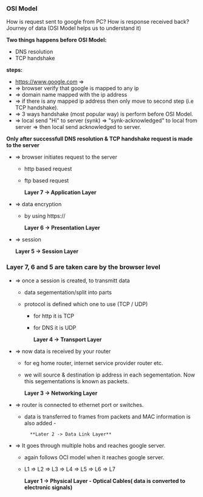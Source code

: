 ### OSI Model

How is request sent to google from PC?
How is response received back?
Journey of data (OSI Model helps us to understand it)

**Two things happens before OSI Model:**

- DNS resolution
- TCP handshake

**steps:**

- https://www.google.com =>
- => browser verify that google is mapped to any ip
- => domain name mapped with the ip address
- => if there is any mapped ip address then only move to second step (i.e TCP handshake).
- => 3 ways handshake (most popular way) is perform before OSI Model.
- => local send "Hi" to server (synk) => "synk-acknowledged" to local from server => then local send acknowledged to server.

**Only after successfull DNS resolution & TCP handshake request is made to the server**

- => browser initiates request to the server

  - http based request
  - ftp based request

    **Layer 7 -> Application Layer**

- => data encryption

  - by using https://

    **Layer 6 -> Presentation Layer**

- => session

  **Layer 5 -> Session Layer**

### Layer 7, 6 and 5 are taken care by the browser level

- => once a session is created, to transmitt data

  - data segementation/split into parts
  - protocol is defined which one to use (TCP / UDP)

    - for http it is TCP
    - for DNS it is UDP

      **Layer 4 -> Transport Layer**

- => now data is received by your router

  - for eg home router, internet service provider router etc.
  - we will source & destination ip address in each segementation. Now this segementations is known as packets.

    **Layer 3 -> Networking Layer**

- => router is connected to ethernet port or switches.

  - data is transferred to frames from packets and MAC information is also added -

          **Later 2 -> Data Link Layer**

- => It goes through multiple hobs and reaches google server.

  - again follows OCI model when it reaches google server.
  - L1 => L2 => L3 => L4 => L5 => L6 => L7

    **Layer 1 -> Physical Layer - Optical Cables( data is converted to electronic signals)**
